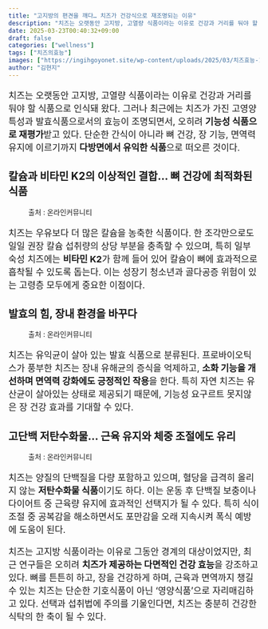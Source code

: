 ```yaml
---
title: "고지방의 편견을 깨다… 치즈가 건강식으로 재조명되는 이유"
description: "치즈는 오랫동안 고지방, 고열량 식품이라는 이유로 건강과 거리를 둬야 할 식품으로 인식돼 왔다. 그러나 최근에는 치즈가 가진 고영양 특성과 발효식품으로서의 효능이 조명되면서, 오히려 기능성 식품으로 재평가받고 있다. 단순한 간식이 아니라 뼈 건강, 장 기능, 면역력 유"
date: 2025-03-23T00:40:32+09:00
draft: false
categories: ["wellness"]
tags: ["치즈의효능"]
images: ["https://ingihgoyonet.site/wp-content/uploads/2025/03/치즈효능-1024x683.jpg", "https://ingihgoyonet.site/wp-content/uploads/2025/03/고지방이지만좋은치즈-1024x683.jpg", "https://ingihgoyonet.site/wp-content/uploads/2025/03/치즈의효능-1024x683.jpg"]
author: "김현지"
---
```


<p style="font-size:18px">치즈는 오랫동안 고지방, 고열량 식품이라는 이유로 건강과 거리를 둬야 할 식품으로 인식돼 왔다. 그러나 최근에는 치즈가 가진 고영양 특성과 발효식품으로서의 효능이 조명되면서, 오히려 <strong>기능성 식품으로 재평가</strong>받고 있다. 단순한 간식이 아니라 뼈 건강, 장 기능, 면역력 유지에 이르기까지 <strong>다방면에서 유익한 식품</strong>으로 떠오른 것이다.</p> <h2 >칼슘과 비타민 K2의 이상적인 결합… 뼈 건강에 최적화된 식품</h2> <figure ><img src="https://ingihgoyonet.site/wp-content/uploads/2025/03/치즈효능-1024x683.jpg" alt="" style="aspect-ratio:16/9;object-fit:cover"/><figcaption >출처 : 온라인커뮤니티</figcaption></figure> <p style="font-size:18px">치즈는 우유보다 더 많은 칼슘을 농축한 식품이다. 한 조각만으로도 일일 권장 칼슘 섭취량의 상당 부분을 충족할 수 있으며, 특히 일부 숙성 치즈에는 <strong>비타민 K2</strong>가 함께 들어 있어 칼슘이 뼈에 효과적으로 흡착될 수 있도록 돕는다. 이는 성장기 청소년과 골다공증 위험이 있는 고령층 모두에게 중요한 이점이다.</p> <h2 >발효의 힘, 장내 환경을 바꾸다</h2> <figure ><img src="https://ingihgoyonet.site/wp-content/uploads/2025/03/고지방이지만좋은치즈-1024x683.jpg" alt="" style="aspect-ratio:16/9;object-fit:cover"/><figcaption >출처 : 온라인커뮤니티</figcaption></figure> <p style="font-size:18px">치즈는 유익균이 살아 있는 발효 식품으로 분류된다. 프로바이오틱스가 풍부한 치즈는 장내 유해균의 증식을 억제하고, <strong>소화 기능을 개선하며 면역력 강화에도 긍정적인 작용</strong>을 한다. 특히 자연 치즈는 유산균이 살아있는 상태로 제공되기 때문에, 기능성 요구르트 못지않은 장 건강 효과를 기대할 수 있다.</p> <h2 >고단백 저탄수화물… 근육 유지와 체중 조절에도 유리</h2> <figure ><img src="https://ingihgoyonet.site/wp-content/uploads/2025/03/치즈의효능-1024x683.jpg" alt="" style="aspect-ratio:16/9;object-fit:cover"/><figcaption >출처 : 온라인커뮤니티</figcaption></figure> <p style="font-size:18px">치즈는 양질의 단백질을 다량 포함하고 있으며, 혈당을 급격히 올리지 않는 <strong>저탄수화물 식품</strong>이기도 하다. 이는 운동 후 단백질 보충이나 다이어트 중 근육량 유지에 효과적인 선택지가 될 수 있다. 특히 식이 조절 중 공복감을 해소하면서도 포만감을 오래 지속시켜 폭식 예방에 도움이 된다.</p> <p style="font-size:18px">치즈는 고지방 식품이라는 이유로 그동안 경계의 대상이었지만, 최근 연구들은 오히려 <strong>치즈가 제공하는 다면적인 건강 효능</strong>을 강조하고 있다. 뼈를 튼튼히 하고, 장을 건강하게 하며, 근육과 면역까지 챙길 수 있는 치즈는 단순한 기호식품이 아닌 ‘영양식품’으로 자리매김하고 있다. 선택과 섭취법에 주의를 기울인다면, 치즈는 충분히 건강한 식탁의 한 축이 될 수 있다.</p>